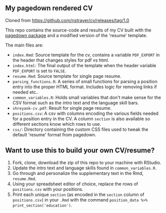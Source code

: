
## My pagedown rendered CV

Cloned from https://github.com/nstrayer/cv/releases/tag/1.0

This repo contains the source-code and results of my CV built with the [pagedown package](https://pagedown.rbind.io) and a modified version of the 'resume' template. 

The main files are:

- `index.Rmd`: Source template for the cv, contains a variable `PDF_EXPORT` in the header that changes styles for pdf vs html. 
- `index.html`: The final output of the template when the header variable `PDF_EXPORT` is set to `FALSE`. 
- `resume.Rmd`: Source template for single page resume. 
- `parsing_functions.R`: A series of small functions for parsing a position entry into the proper HTML format. Includes logic for removing links if needed etc..
- `common_variables.R`: Holds small variables that don't make sense for the CSV format such as the intro text and the language skill bars. 
- `shreyank-cv.pdf`: Result for single page resume.
- `positions.csv`: A csv with columns encoding the various fields needed for a position entry in the CV. A column `section` is also available so different sections know which rows to use.
- `css/`: Directory containing the custom CSS files used to tweak the default 'resume' format from pagedown. 

## Want to use this to build your own CV/resume? 

1. Fork, clone, download the zip of this repo to your machine with RStudio.
2. Update the intro text and language skills found in `common_variables.R`.
2. Go through and personalize the supplementary text in the Rmd, `resume.Rmd`. 
3. Using your spreadsheet editor of choice, replace the rows of `positions.csv` with your positions.
3. Print each unique `section` (as encoded in the `section` column of `positions.csv`) in your `.Rmd` with the command `position_data %>% print_section('education')`.
